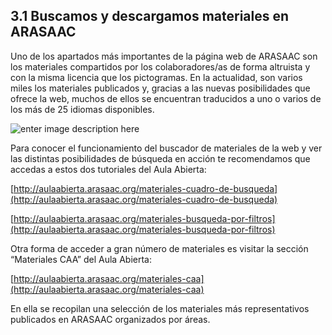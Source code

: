## 3.1 Buscamos y descargamos materiales en ARASAAC

Uno de los apartados más importantes de la página web de ARASAAC son los materiales compartidos por los colaboradores/as de forma altruista y con la misma licencia que los pictogramas. En la actualidad, son varios miles los materiales publicados y, gracias a las nuevas posibilidades que ofrece la web, muchos de ellos se encuentran traducidos a uno o varios de los más de 25 idiomas disponibles.

![enter image description here](https://static.arasaac.org/images/aularagon/Busqueda_de_materiales_pictogramas_ARASAAC.jpg)

Para conocer el funcionamiento del buscador de materiales de la web y ver las distintas posibilidades de búsqueda en acción te recomendamos que accedas a estos dos tutoriales del Aula Abierta:

[http://aulaabierta.arasaac.org/materiales-cuadro-de-busqueda](http://aulaabierta.arasaac.org/materiales-cuadro-de-busqueda)

[http://aulaabierta.arasaac.org/materiales-busqueda-por-filtros](http://aulaabierta.arasaac.org/materiales-busqueda-por-filtros)

Otra forma de acceder a gran número de materiales es visitar la sección “Materiales CAA” del Aula Abierta: 

[http://aulaabierta.arasaac.org/materiales-caa](http://aulaabierta.arasaac.org/materiales-caa) 

En ella se recopilan una selección de los materiales más representativos publicados en ARASAAC organizados por áreas.
